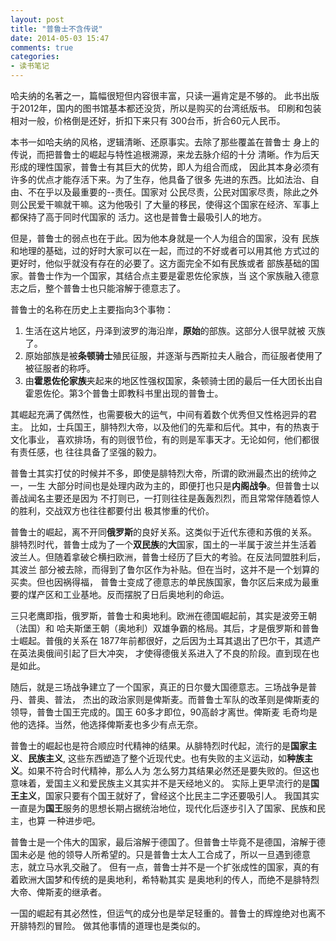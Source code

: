 ```yaml
---
layout: post
title: "普鲁士不含传说"
date: 2014-05-03 15:47
comments: true
categories:
- 读书笔记
---
```


哈夫纳的名著之一，篇幅很短但内容很丰富，只读一遍肯定是不够的。
此书出版于2012年，国内的图书馆基本都还没货，所以是购买的台湾纸版书。
印刷和包装相对一般，价格倒是还好，折扣下来只有
300台币，折合60元人民币。

本书一如哈夫纳的风格，逻辑清晰、还原事实。去除了那些覆盖在普鲁士
身上的传说，而把普鲁士的崛起与特性追根溯源，来龙去脉介绍的十分
清晰。作为后天形成的理性国家，普鲁士有其巨大的优势，即人为组合而成，
因此其本身必须有许多的优点才能存活下来。为了生存，他具备了很多
先进的东西。比如法治、自由、不在乎以及最重要的--责任。国家对
公民尽责，公民对国家尽责，除此之外则公民爱干嘛就干嘛。这为他吸引
了大量的移民，使得这个国家在经济、军事上都保持了高于同时代国家的
活力。这也是普鲁士最吸引人的地方。

但是，普鲁士的弱点也在于此。因为他本身就是一个人为组合的国家，没有
民族和地理的基础，过的好时大家可以在一起，而过的不好或者可以用其他
方式过的更好时，他似乎就没有存在的必要了。这方面完全不如有民族或者
部族基础的国家。普鲁士作为一个国家，其结合点主要是霍恩佐伦家族，当
这个家族融入德意志之后，整个普鲁士也只能溶解于德意志了。

普鲁士的名称在历史上主要指向3个事物：

1. 生活在这片地区，丹泽到波罗的海沿岸，**原始**的部族。这部分人很早就被
灭族了。  
2. 原始部族是被**条顿骑士**殖民征服，并逐渐与西斯拉夫人融合，而征服者使用了被征服者的称呼。  
3. 由**霍恩佐伦家族**夹起来的地区性强权国家，条顿骑士团的最后一任大团长出自霍恩佐伦。第3个普鲁士即教科书里出现的普鲁士。


其崛起充满了偶然性，也需要极大的运气，中间有着数个优秀但又性格迥异的君主。
比如，士兵国王，腓特烈大帝，以及他们的先辈和后代。其中，有的热衷于文化事业，
喜欢排场，有的则很节俭，有的则是军事天才。无论如何，他们都很有责任感，也
往往具备了坚强的毅力。

普鲁士其实打仗的时候并不多，即使是腓特烈大帝，所谓的欧洲最杰出的统帅之一，一生
大部分时间也是处理内政为主的，即便打也只是**内阁战争**。但普鲁士以善战闻名主要还是因为
不打则已，一打则往往是轰轰烈烈，而且常常伴随着惊人的胜利，交战双方也往往都要付出
极其惨重的代价。

普鲁士的崛起，离不开同**俄罗斯**的良好关系。这类似于近代东德和苏俄的关系。
腓特烈时代，普鲁士成为了一个**双民族**的**大**国家，国土的一半属于波兰并生活着
波兰人。但随着拿破仑横扫欧洲，普鲁士经历了巨大的考验。在反法同盟胜利后，其波兰
部分被去除，而得到了鲁尔区作为补贴。但在当时，这并不是一个划算的买卖。但也因祸得福，
普鲁士变成了德意志的单民族国家，鲁尔区后来成为最重要的煤产区和工业基地。反而摆脱了日后奥地利的命运。

三只老鹰即指，俄罗斯，普鲁士和奥地利。欧洲在德国崛起前，其实是波旁王朝（法国）和
哈夫斯堡王朝（奥地利）双雄争霸的格局。其后，才是俄罗斯和普鲁士崛起。普俄的关系在
1877年前都很好，之后因为土耳其退出了巴尔干，其遗产在英法奥俄间引起了巨大冲突，
才使得德俄关系进入了不良的阶段。直到现在也是如此。

随后，就是三场战争建立了一个国家，真正的日尔曼大国德意志。三场战争是普丹、普奥、普法，
杰出的政治家则是俾斯麦。而普鲁士军队的改革则是俾斯麦的领导，普鲁士国王完成的。国王
60多才即位，90高龄才离世。俾斯麦 毛奇均是他的选择。当然，他选择俾斯麦也多少有点无奈。

普鲁士的崛起也是符合顺应时代精神的结果。从腓特烈时代起，流行的是**国家主义**、**民族主义**,
这些东西塑造了整个近现代史。也有失败的主义运动，如**种族主义**。如果不符合时代精神，那么人为
怎么努力其结果必然还是要失败的。但这也意味着，爱国主义和爱民族主义其实并不是天经地义的。
实际上更早流行的是**国王主义**，国家只要有个国王就好了，曾经这个比民主二字还要吸引人。
我国其实一直是为**国王**服务的思想长期占据统治地位，现代化后逐步引入了国家、民族和民主，也算
一种进步吧。

普鲁士是一个伟大的国家，最后溶解于德国了。但普鲁士毕竟不是德国，溶解于德国未必是
他的领导人所希望的。只是普鲁士太人工合成了，所以一旦遇到德意志，就立马水乳交融了。
但有一点，普鲁士并不是一个扩张成性的国家，真的有着欧洲大国梦和传统的是奥地利，希特勒其实
是奥地利的传人，而绝不是腓特烈大帝、俾斯麦的继承者。

一国的崛起有其必然性，但运气的成分也是举足轻重的。普鲁士的辉煌绝对也离不开腓特烈的冒险。
做其他事情的道理也是类似的。
